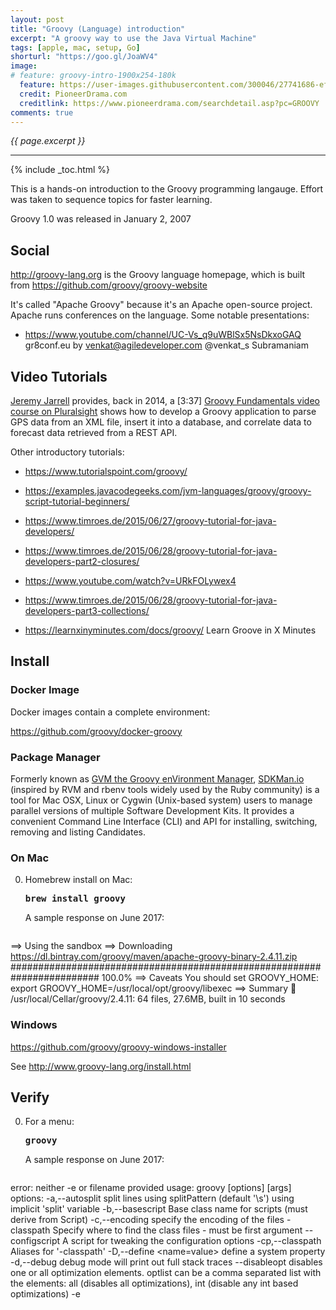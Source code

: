 ```yaml
---
layout: post
title: "Groovy (Language) introduction"
excerpt: "A groovy way to use the Java Virtual Machine"
tags: [apple, mac, setup, Go]
shorturl: "https://goo.gl/JoaWV4"
image:
# feature: groovy-intro-1900x254-180k
  feature: https://user-images.githubusercontent.com/300046/27741686-efc74390-5d83-11e7-9f3f-ba4bb43bfbac.png
  credit: PioneerDrama.com
  creditlink: https://www.pioneerdrama.com/searchdetail.asp?pc=GROOVY
comments: true
---
```

<i>{{ page.excerpt }}</i>
<hr />

{% include _toc.html %}


This is a hands-on introduction to the Groovy programming langauge.
Effort was taken to sequence topics for faster learning.

Groovy 1.0 was released in January 2, 2007 


## Social

<a target="_blank" href="http://groovy-lang.org/">http://groovy-lang.org</a>
is the Groovy language homepage, which is built from 
<a target="_blank" href="https://github.com/groovy/groovy-website">
https://github.com/groovy/groovy-website</a>

It's called "Apache Groovy" because it's an Apache open-source project.
Apache runs conferences on the language. Some notable presentations:

* https://www.youtube.com/channel/UC-Vs_q9uWBlSx5NsDkxoGAQ
   gr8conf.eu
   by venkat@agiledeveloper.com
   @venkat_s  Subramaniam

## Video Tutorials

<a target="_blank" href="https://www.JeremyJarrell.com/">
Jeremy Jarrell</a> provides, back in 2014, a [3:37]
<a target="_blank" href="https://app.pluralsight.com/library/courses/groovy-fundamentals/table-of-contents"> Groovy Fundamentals video course on Pluralsight</a>
shows how to develop a Groovy application to parse GPS data from an XML file, insert it into a database, and correlate data to forecast data retrieved from a REST API.

Other introductory tutorials:

* https://www.tutorialspoint.com/groovy/
* https://examples.javacodegeeks.com/jvm-languages/groovy/groovy-script-tutorial-beginners/
* https://www.timroes.de/2015/06/27/groovy-tutorial-for-java-developers/

* https://www.timroes.de/2015/06/28/groovy-tutorial-for-java-developers-part2-closures/
* https://www.youtube.com/watch?v=URkFOLywex4

* https://www.timroes.de/2015/06/28/groovy-tutorial-for-java-developers-part3-collections/
* https://learnxinyminutes.com/docs/groovy/
   Learn Groove in X Minutes

## Install 

### Docker Image

   Docker images contain a complete environment:

   https://github.com/groovy/docker-groovy

### Package Manager

   Formerly known as <a target="_blank" href="http://gvmtool.net/">
   GVM the Groovy enVironment Manager</a>, 
   <a target="_blank" href="http://sdkman.io/">
   SDKMan.io</a> 
   (inspired by RVM and rbenv tools widely used by the Ruby community)
   is a tool for Mac OSX, Linux or Cygwin (Unix-based system) users to manage parallel versions of multiple Software Development Kits. It provides a convenient Command Line Interface (CLI) and API for installing, switching, removing and listing Candidates. 

### On Mac

0. Homebrew install on Mac:

   <pre><strong>brew install groovy
   </strong></pre>

   A sample response on June 2017:

   <pre>
==> Using the sandbox
==> Downloading https://dl.bintray.com/groovy/maven/apache-groovy-binary-2.4.11.zip
######################################################################## 100.0%
==> Caveats
You should set GROOVY_HOME:
  export GROOVY_HOME=/usr/local/opt/groovy/libexec
==> Summary
🍺  /usr/local/Cellar/groovy/2.4.11: 64 files, 27.6MB, built in 10 seconds
   </pre>

   ### Windows

   https://github.com/groovy/groovy-windows-installer

   See http://www.groovy-lang.org/install.html


   ## Verify

0. For a menu:

   <pre><strong>groovy
   </strong></pre>

   A sample response on June 2017:

   <pre>
error: neither -e or filename provided
usage: groovy [options] [args]
options:
  -a,--autosplit <splitPattern>    split lines using splitPattern (default '\s')
                                   using implicit 'split' variable
  -b,--basescript <class>          Base class name for scripts (must derive from
                                   Script)
  -c,--encoding <charset>          specify the encoding of the files
  -classpath <path>                Specify where to find the class files - must
                                   be first argument
     --configscript <arg>          A script for tweaking the configuration
                                   options
  -cp,--classpath <path>           Aliases for '-classpath'
  -D,--define <name=value>         define a system property
  -d,--debug                       debug mode will print out full stack traces
     --disableopt <optlist>        disables one or all optimization elements.
                                   optlist can be a comma separated list with
                                   the elements: all (disables all
                                   optimizations), int (disable any int based
                                   optimizations)
  -e <script>                      specify a command line script
  -h,--help                        usage information
  -i <extension>                   modify files in place; create backup if
                                   extension is given (e.g. '.bak')
     --indy                        enables compilation using invokedynamic
  -l <port>                        listen on a port and process inbound lines
                                   (default: 1960)
  -n                               process files line by line using implicit
                                   'line' variable
  -p                               process files line by line and print result
                                   (see also -n)
  -v,--version                     display the Groovy and JVM versions
   </pre>

0. Eclipse IDE and Maven setup

   https://github.com/groovy/groovy-eclipse


## Sample code

0. Install a Git client.
0. Navigate to a working folder and:

   <pre><strong>git clone https://github.com/wilsonmar/groovy-samples
   cd groovy-samples
   </strong></pre>

## Make it work

This section has you going through the several ways to run Groovy programs.

### Verify compile

0. Compile to a Java class file containing Java byte code:

   <pre><strong>groovyc hello.groovy
   </strong></pre>

0. List files to see "hello1.class" (and not hello.class) 
   created because the class file name is defined within the code.
   

   ### Groovy Console 

0. In a Terminal:

   <pre><strong>groovyConsole
   </strong></pre>

   ![groovy-intro-console-572x194-26k](https://user-images.githubusercontent.com/300046/27742401-79c7ca68-5d86-11e7-96ed-81f91304bba6.png)

0. Select File Open, etc.

0. Press command + Q to Quit out of the program.


   ### Groovy shell 

   NOTE: Groovy is a dynamic language wrapper to Java.

0. Open a new Groovy shell:

   <pre><strong>groovysh
   </strong></pre>

0. Click on the Terminal window again.
0. Print a line or other

   <pre><strong>println "hello"
   </strong></pre>

0. List <a target="_blank" href="https://www.tutorialspoint.com/groovy/groovy_command_line.htm">
   commands</a>

   <pre><strong>:help
   </strong></pre>

   Notice there are two formats for the same command.
   For example, either `:exit` or the shorter `:x` to exit.

0. Exit the shell using a command starting with colon:

   <pre><strong>:x
   </strong></pre>

0. Invoke the shell again:

   Groovy coding doesn't yet have an import keyword that will do a 
   literal include of another file's contents.

   http://docs.groovy-lang.org/latest/html/documentation/#GroovyShell-load
   Load one or more files (or urls) into the buffer.

   <pre>groovy:000> :load hello.groovy</pre>

   PROTIP: The shell does not import groovy.transform.BaseScript

   
   <pre>
import groovy.transform.AnnotationCollector
   </pre>


   ### Sample script

   Let's begin by looking at a simple script to see basic constructs of a Groovy program: 

   PROTIP: Underlines and # are OK in file names.
   No dashes or + in file names.

0. Open a script in the Groovy Playground:

   <a target="_blank" href="https://groovy-playground.appspot.com/#?load=4cdac770f83bd4adde3ae4fa9e0814b7">
   https://groovy-playground.appspot.com/...</a>
   which 
   It is stored <a target="_blank" href="https://gist.github.com/wilsonmar/4cdac770f83bd4adde3ae4fa9e0814b7">Git</a>

   BLAH: Nothing happens when I click Execute!

   QUESTION: Does this happen for you?


   ### Basic Groovy Coding

0. In a text editor, open file <strong>hello.groovy</strong>:

   <pre>
// hello.groovy
class Hello1 {
   static void main(String[] args) {
      /* This program shows how to display 
      hello world to console. */
      System.out.println("Hello World");
      println('Hello World');
   }
}
   </pre>


   Groovy is based on Java. So there's semicolons.
   
   ### Default Library Dependencies

   NOTE: By default, Groovy includes these libraries, 
   so you don’t need to explicitly import them:

   <pre>
import java.lang.* 
import java.util.* 
import java.io.* 
import java.net.* 
&nbsp;
import groovy.lang.* 
import groovy.util.* 
&nbsp;
import java.math.BigInteger 
import java.math.BigDecimal
   </pre>

   ### Java Library Dependencies

   Additional imports, just as with Java:

   Grape for Dependency management for Groovy.
   Grape is built on Ivy, which is compatible with Maven,
   which automatically installs dependencies at runtime.

0. Using a Terminal at my <a href="#groovy-samples">
   groovy-samples folder</a>,
   open file ImportGpsData.groovy

   * Joda-time alternative to standard Java data and time libraries.

   <pre>
@Grapes(
   @Grab(group='joda-time', module='joda-time', version='2.3')
)
import org.joda.time.DateTime
import org.joda.time.format.DateTimeFormat
   </pre>

   Functions in the library are used by statements such as:

   <pre>
  def printableTime = new DateTime(it.time.toString())
  def format = DateTimeFormat.forPattern('MM/dd/yyyy - hh:mm aa')
  println printableTime.toString(format)
   </pre>

   ### Google Guava

   * Google Guava
   * Apache Commons for logging


   ### Templating

   TODO:

   Hello world this is ${something}


   ### Use with Gradle

   (based on Maven syntax)


## Other source code:

   * https://groovy.codehaus.org
   * https://examples.javacodegeeks.com/jvm-languages/groovy/groovy-script-tutorial-beginners/
   with objects and database access.


   Data types are enforced at run-time, not compile time.

## Libraries

Grails builds web servers written in Groovy.

Griffon builds desktop apps in Groovy.



## Usage

Jenkins supports processing of Groovy scripts in post-build actions 
and as an action of the build.

Groovy's flexible syntax enables it to develop
DSLs (Domain-Specific Languages) 


<a target="_blank" href="https://github.com/CA-APM/ca-apm-acc-api-scripts/blob/master/scripts/agent-diag-report.groovy">
CA APM Command Center API Scripts</a>
manage log level of APM Agents.


IBM's Urban Code/uDeploy works with a Groovy language via a
<a target="_blank" href="https://developer.ibm.com/urbancode/plugin/groovy-ibmucd/">
plug-in</a>
to process XML files
<a target="_blank" href="https://developer.ibm.com/urbancode/plugindoc/ibmucd/groovy/1-2/">
Docs</a>


## Metaprogramming

* https://www.youtube.com/watch?v=UJhlp5P7Ec0

* https://www.youtube.com/watch?v=vwysol6tipM
   Metaprogramming techniques

* https://www.youtube.com/watch?v=vwysol6tipM&t=49s

